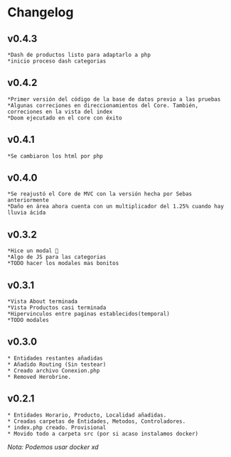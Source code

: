 # Changelog
## v0.4.3
    *Dash de productos listo para adaptarlo a php
    *inicio proceso dash categorias

## v0.4.2
    *Primer versión del código de la base de datos previo a las pruebas
    *Algunas correciones en direccionamientos del Core. También, correciones en la vista del index
    *Doom ejecutado en el core con éxito 

## v0.4.1
    *Se cambiaron los html por php
## v0.4.0
    *Se reajustó el Core de MVC con la versión hecha por Sebas anteriormente
    *Daño en área ahora cuenta con un multiplicador del 1.25% cuando hay lluvia ácida

## v0.3.2
    *Hice un modal 🤙
    *Algo de JS para las categorias
    *TODO hacer los modales mas bonitos

## v0.3.1
    *Vista About terminada
    *Vista Productos casi terminada
    *Hipervinculos entre paginas establecidos(temporal)
    *TODO modales

## v0.3.0
    * Entidades restantes añadidas
    * Añadido Routing (Sin testear)
    * Creado archivo Conexion.php 
    * Removed Herobrine.

## v0.2.1
    * Entidades Horario, Producto, Localidad añadidas.
    * Creadas carpetas de Entidades, Metodos, Controladores.
    * index.php creado. Provisional
    * Movido todo a carpeta src (por si acaso instalamos docker)


*Nota: Podemos usar docker xd*
